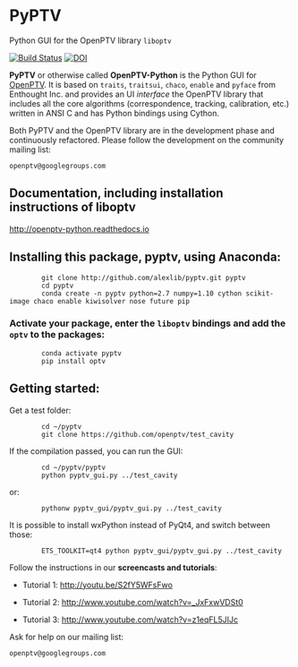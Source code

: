 # PyPTV
Python GUI for the OpenPTV library `liboptv`


[![Build Status](https://travis-ci.org/alexlib/pyptv.svg?branch=master)](https://travis-ci.org/alexlib/pyptv) [![DOI](https://zenodo.org/badge/121291437.svg)](https://zenodo.org/badge/latestdoi/121291437)




**PyPTV** or otherwise called **OpenPTV-Python** is the Python GUI for [OpenPTV](http://www.openptv.net). It is based on `traits`, `traitsui`, `chaco`, `enable` and `pyface` from Enthought Inc. and provides an UI *interface* the OpenPTV library that includes all the core algorithms (correspondence, tracking, calibration, etc.) written in ANSI C and has Python bindings using Cython.  

Both PyPTV and the OpenPTV library are in the development phase and continuously refactored. Please follow the development on the community mailing list:

	openptv@googlegroups.com


## Documentation, including installation instructions of liboptv

<http://openptv-python.readthedocs.io>


## Installing this package, pyptv, using Anaconda:

        	git clone http://github.com/alexlib/pyptv.git pyptv
        	cd pyptv
        	conda create -n pyptv python=2.7 numpy=1.10 cython scikit-image chaco enable kiwisolver nose future pip

### Activate your package, enter the `liboptv` bindings and add the `optv` to the packages:

			conda activate pyptv
			pip install optv

## Getting started:

Get a test folder: 
		
			cd ~/pyptv
			git clone https://github.com/openptv/test_cavity

If the compilation passed, you can run the GUI:  
		
			cd ~/pyptv/pyptv
			python pyptv_gui.py ../test_cavity
		
or:  

			pythonw pyptv_gui/pyptv_gui.py ../test_cavity
		
It is possible to install wxPython instead of PyQt4, and switch between those:  

			ETS_TOOLKIT=qt4 python pyptv_gui/pyptv_gui.py ../test_cavity

Follow the instructions in our **screencasts and tutorials**:
  
  *  Tutorial 1: <http://youtu.be/S2fY5WFsFwo>  
  
  *  Tutorial 2: <http://www.youtube.com/watch?v=_JxFxwVDSt0>   
  
  *  Tutorial 3: <http://www.youtube.com/watch?v=z1eqFL5JIJc>  
  
  
Ask for help on our mailing list:

	openptv@googlegroups.com



